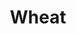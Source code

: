 ---
templateKey: blog-post
featuredpost: false
featuredimage: /assets/Wheat.png
title: Wheat
description: Vegetable
testfield: 524
---